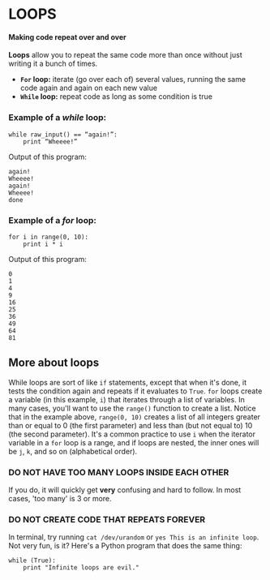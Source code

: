 # LOOPS

#### Making code repeat over and over

**Loops** allow you to repeat the same code more than once without just writing it a bunch of times.
* **`For` loop:** iterate (go over each of) several values, running the same code again and again on each new value
* **`While` loop:** repeat code as long as some condition is true

### Example of a _while_ loop:

```
while raw_input() == “again!”:
    print “Wheeee!”
```

Output of this program:

    again!
    Wheeee!
    again!
    Wheeee!
    done

### Example of a _for_ loop:

```
for i in range(0, 10):
    print i * i
```

Output of this program:

    0
    1
    4
    9
    16
    25
    36
    49
    64
    81

## More about loops

While loops are sort of like `if` statements, except that when it's done, it tests the condition again and repeats if it evaluates to `True`. `for` loops create a variable (in this example, `i`) that iterates through a list of variables. In many cases, you'll want to use the `range()` function to create a list. Notice that in the example above, `range(0, 10)` creates a list of all integers greater than or equal to 0 (the first parameter) and less than (but not equal to) 10 (the second parameter). It's a common practice to use `i` when the iterator variable in a `for` loop is a range, and if loops are nested, the inner ones will be `j`, `k`, and so on (alphabetical order).

### DO NOT HAVE TOO MANY LOOPS INSIDE EACH OTHER

If you do, it will quickly get **very** confusing and hard to follow. In most cases, 'too many' is 3 or more.

### DO NOT CREATE CODE THAT REPEATS FOREVER

In terminal, try running `cat /dev/urandom` or `yes This is an infinite loop`. Not very fun, is it? Here's a Python program that does the same thing:

```
while (True):
    print "Infinite loops are evil."
```
